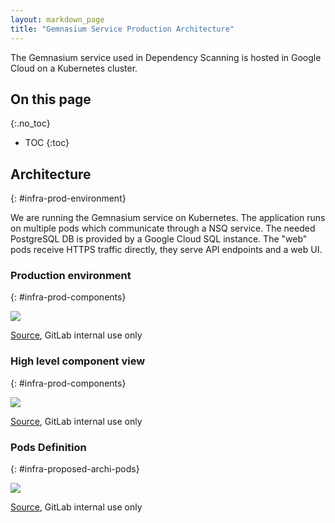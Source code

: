 ```yaml
---
layout: markdown_page
title: "Gemnasium Service Production Architecture"
---
```


The Gemnasium service used in Dependency Scanning is hosted in Google Cloud on a Kubernetes cluster.

## On this page
{:.no_toc}

- TOC
{:toc}

## Architecture
{: #infra-prod-environment}

We are running the Gemnasium service on Kubernetes. The application runs on multiple pods which communicate through a NSQ service. The needed PostgreSQL DB
is provided by a Google Cloud SQL instance. The "web" pods receive HTTPS traffic directly, they serve API endpoints and a web UI.

### Production environment
{: #infra-prod-components}

<img src="https://docs.google.com/drawings/d/e/2PACX-1vQDDKfZsuynorz64THC4TCDbRd0LhBxIX3B9DhFbh8CMiqHnbv3lk2Q4gJl0mfF1i-_nWLxb2f7Nh0b/pub?w=1566&h=1035">

[Source](https://docs.google.com/drawings/d/1A7Uw4hVC1US_I6nEY79_mIyX1dnBegKyLhKjGkf70Mc/edit/index.html.md), GitLab internal use only

### High level component view
{: #infra-prod-components}

<img src="https://docs.google.com/drawings/d/e/2PACX-1vRENZDwgciEb5lwATJrT9QKdW2ss_vu-1CQPPMah66mZqJMfgrRy_BNCw4WXKLC8IHCsjq40axN_65b/pub?w=1527&h=1121">

[Source](https://docs.google.com/drawings/d/1AJ21B-6zgJAF_g8L_dhbdRtIuZ2XCSA1pY0f0u-Z9kQ/edit/index.html.md), GitLab internal use only


### Pods Definition
{: #infra-proposed-archi-pods}

<img src="https://docs.google.com/drawings/d/e/2PACX-1vSu_DTqRC6FzproU3SUOZRaxS0ySo27h4IOZAqwTVHTiRtr9fLA74OL8sbLoOioXxwp1apucZK7Nsq-/pub?w=1201&h=807">

[Source](https://docs.google.com/drawings/d/1pSC4Y1rQeNNLVk9iudBjn0J6gY9QTBC7FAzaae3SpMI/edit/index.html.md), GitLab internal use only

